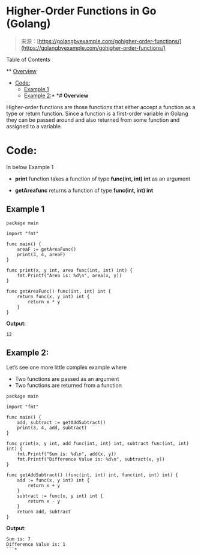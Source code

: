 <!--yml
category: 未分类
date: 2024-10-13 06:11:15
-->

# Higher-Order Functions in Go (Golang)

> 来源：[https://golangbyexample.com/gohigher-order-functions/](https://golangbyexample.com/gohigher-order-functions/)

Table of Contents

 **   [Overview](#Overview "Overview")
*   [Code:](#Code "Code:")
    *   [Example 1](#Example_1 "Example 1")
    *   [Example 2:](#Example_2 "Example 2:")*  *# **Overview**

Higher-order functions are those functions that either accept a function as a type or return function. Since a function is a first-order variable in Golang they can be passed around and also returned from some function and assigned to a variable.

# **Code:**

In below Example 1

*   **print** function takes a function of type **func(int, int) int** as an argument

*   **getAreafunc** returns a function of type **func(int, int) int**

## **Example 1**

```
package main

import "fmt"

func main() {
    areaF := getAreaFunc()
    print(3, 4, areaF)
}

func print(x, y int, area func(int, int) int) {
    fmt.Printf("Area is: %d\n", area(x, y))
}

func getAreaFunc() func(int, int) int {
    return func(x, y int) int {
        return x * y
    }
}
```

**Output:**

```
12
```

## **Example 2:**

Let’s see one more little complex example where

*   Two functions are passed as an argument
*   Two functions are returned from a function

```
package main

import "fmt"

func main() {
    add, subtract := getAddSubtract()
    print(3, 4, add, subtract)
}

func print(x, y int, add func(int, int) int, subtract func(int, int) int) {
    fmt.Printf("Sum is: %d\n", add(x, y))
    fmt.Printf("Difference Value is: %d\n", subtract(x, y))
}

func getAddSubtract() (func(int, int) int, func(int, int) int) {
    add := func(x, y int) int {
        return x + y
    }
    subtract := func(x, y int) int {
        return x - y
    }
    return add, subtract
}
```

**Output**:

```
Sum is: 7
Difference Value is: 1
```*
